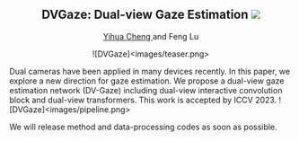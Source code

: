 <div align="center">

<h2> DVGaze: Dual-view Gaze Estimation  <a href='https://arxiv.org/abs/2307.10008'><img src='https://img.shields.io/badge/ArXiv-PDF-red'></a>  </h2>

<div>
   <a href="https://yihua.zone/">Yihua Cheng </a> and Feng Lu
</div>

![DVGaze]<images/teaser.png>
</div>


Dual cameras have been applied in many devices recently. In this paper, we explore a new direction for gaze estimation. We propose a dual-view gaze estimation network (DV-Gaze) including dual-view interactive convolution block and dual-view transformers. This work is accepted by ICCV 2023. 
![DVGaze]<images/pipeline.png>

We will release method and data-processing codes as soon as possible. 

